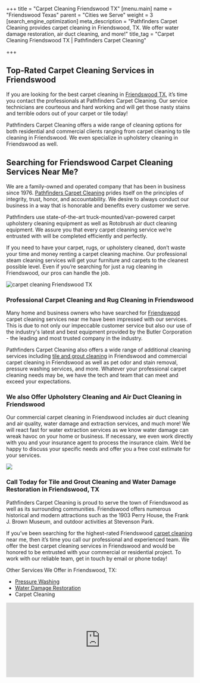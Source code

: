 +++
title = "Carpet Cleaning Friendswood TX"
[menu.main]
name = "Friendswood Texas"
parent = "Cities we Serve"
weight = 3
[search_engine_optimization]
meta_description = "Pathfinders Carpet Cleaning provides carpet cleaning in Friendswood, TX. We offer water damage restoration, air duct cleaning, and more!"
title_tag = "Carpet Cleaning Friendswood TX | Pathfinders Carpet Cleaning"

+++
## Top-Rated Carpet Cleaning Services in Friendswood

If you are looking for the best carpet cleaning in [Friendswood TX](https://www.bestplaces.net/city/texas/friendswood), it’s time you contact the professionals at Pathfinders Carpet Cleaning. Our service technicians are courteous and hard working and will get those nasty stains and terrible odors out of your carpet or tile today!

Pathfinders Carpet Cleaning offers a wide range of cleaning options for both residential and commercial clients ranging from carpet cleaning to tile cleaning in Friendswood. We even specialize in upholstery cleaning in Friendswood as well.

## Searching for Friendswood Carpet Cleaning Services Near Me?

We are a family-owned and operated company that has been in business since 1976. [Pathfinders Carpet Cleaning](pathfinderscarpetcleaning.com/) prides itself on the principles of integrity, trust, honor, and accountability. We desire to always conduct our business in a way that is honorable and benefits every customer we serve.

Pathfinders use state-of-the-art truck-mounted/van-powered carpet upholstery cleaning equipment as well as Rotobrush air duct cleaning equipment. We assure you that every carpet cleaning service we’re entrusted with will be completed efficiently and perfectly.

If you need to have your carpet, rugs, or upholstery cleaned, don’t waste your time and money renting a carpet cleaning machine. Our professional steam cleaning services will get your furniture and carpets to the cleanest possible level. Even if you’re searching for just a rug cleaning in Friendswood, our pros can handle the job.

![carpet cleaning Friendswood TX](/uploads/carpet-cleaning-friendswood-tx.jpeg "carpet cleaning Friendswood TX")

### Professional Carpet Cleaning and Rug Cleaning in Friendswood

Many home and business owners who have searched for [Friendswood](https://www.bestplaces.net/city/texas/friendswood) carpet cleaning services near me have been impressed with our services. This is due to not only our impeccable customer service but also our use of the industry's latest and best equipment provided by the Butler Corporation - the leading and most trusted company in the industry.

Pathfinders Carpet Cleaning also offers a wide range of additional cleaning services including [tile and grout cleaning](https://www.pathfinderscarpetcleaning.com/services/tile-grout-cleaning/) in Friendswood and commercial carpet cleaning in Friendswood as well as pet odor and stain removal, pressure washing services, and more. Whatever your professional carpet cleaning needs may be, we have the tech and team that can meet and exceed your expectations.

### We also Offer Upholstery Cleaning and Air Duct Cleaning in Friendswood

Our commercial carpet cleaning in Friendswood includes air duct cleaning and air quality, water damage and extraction services, and much more! We will react fast for water extraction services as we know water damage can wreak havoc on your home or business. If necessary, we even work directly with you and your insurance agent to process the insurance claim. We’d be happy to discuss your specific needs and offer you a free cost estimate for your services.

![](/uploads/tile-cleaning-friendswood.jpeg)

### Call Today for Tile and Grout Cleaning and Water Damage Restoration in Friendswood, TX

Pathfinders Carpet Cleaning is proud to serve the town of Friendswood as well as its surrounding communities. Friendswood offers numerous historical and modern attractions such as the 1903 Perry House, the Frank J. Brown Museum, and outdoor activities at Stevenson Park.

If you’ve been searching for the highest-rated Friendswood [carpet cleaning](https://www.pathfinderscarpetcleaning.com/services/carpet-upholstery/) near me, then it’s time you call our professional and experienced team. We offer the best carpet cleaning services in Friendswood and would be honored to be entrusted with your commercial or residential project. To work with our reliable team, get in touch by email or phone today!

Other Services We Offer in Friendswood, TX:

* [Pressure Washing](https://www.pathfinderscarpetcleaning.com/pressure-washing-friendswood-tx/)
* [Water Damage Restoration](pathfinderscarpetcleaning.com/water-damage-restoration-friendswood-tx)
* Carpet Cleaning

<iframe src="https://www.google.com/maps/embed?pb=!1m18!1m12!1m3!1d111106.66655298551!2d-95.26004119385401!3d29.513930197075382!2m3!1f0!2f0!3f0!3m2!1i1024!2i768!4f13.1!3m3!1m2!1s0x86408ff668e6975f%3A0x95ffb1cfe5ee6acc!2sFriendswood%2C%20TX!5e0!3m2!1sen!2sus!4v1634134242188!5m2!1sen!2sus" width="100%" height="200" style="border:0;" allowfullscreen="" loading="lazy"></iframe>